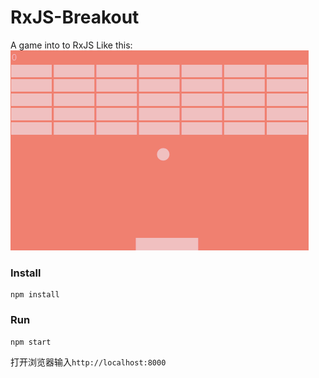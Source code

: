 # RxJS-Breakout
A game into to RxJS
Like this:   
![image](demo.gif)
### Install
```
npm install 
```
### Run
```
npm start
```

打开浏览器输入```http://localhost:8000```
